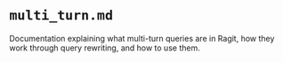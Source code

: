 # `multi_turn.md`

Documentation explaining what multi-turn queries are in Ragit, how they work through query rewriting, and how to use them.